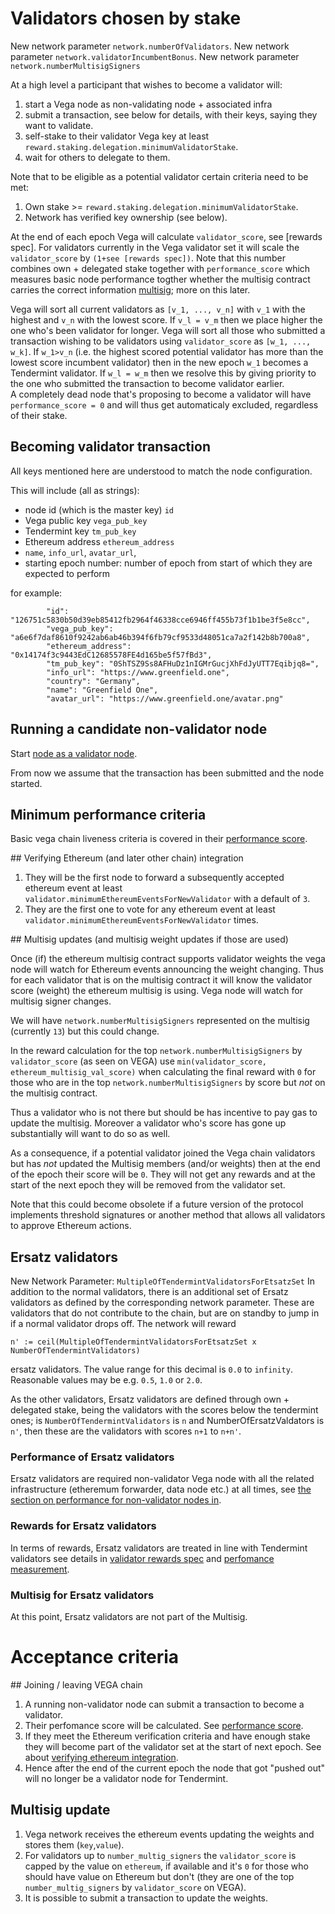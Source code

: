 # Validators chosen by stake

New network parameter `network.numberOfValidators`. 
New network parameter `network.validatorIncumbentBonus`.
New network parameter `network.numberMultisigSigners`

At a high level a participant that wishes to become a validator will:
1) start a Vega node as non-validating node + associated infra 
1) submit a transaction, see below for details, with their keys, saying they want to validate.
1) self-stake to their validator Vega key at least `reward.staking.delegation.minimumValidatorStake`. 
1) wait for others to delegate to them. 

Note that to be eligible as a potential validator certain criteria need to be met: 
1) Own stake >= `reward.staking.delegation.minimumValidatorStake`. 
1) Network has verified key ownership (see below).


At the end of each epoch Vega will calculate `validator_score`, see [rewards spec]. 
For validators currently in the Vega validator set it will scale the `validator_score` by `(1+see [rewards spec])`. 
Note that this number combines own + delegated stake together with `performance_score` which measures basic node performance togther whether the multisig contract carries the correct information [multisig](0030-multisig_control_spec.md); more on this later.

Vega will sort all current validators as `[v_1, ..., v_n]` with `v_1` with the highest and `v_n` with the lowest score. 
If `v_l = v_m` then we place higher the one who's been validator for longer.
Vega will sort all those who submitted a transaction wishing to be validators using `validator_score` as `[w_1, ..., w_k]`. 
If `w_1>v_n` (i.e. the highest scored potential validator has more than the lowest score incumbent validator) then in the new epoch `w_1` becomes a Tendermint validator. If `w_l = w_m` then we resolve this by giving priority to the one who submitted the transaction to become validator earlier.  
A completely dead node that's proposing to become a validator will have `performance_score = 0` and will thus get automaticaly excluded, regardless of their stake.


## Becoming validator transaction 
All keys mentioned here are understood to match the node configuration.

This will include (all as strings):
- node id (which is the master key) `id`
- Vega public key `vega_pub_key` 
- Tendermint key `tm_pub_key`
- Ethereum address `ethereum_address`
- `name`, `info_url`, `avatar_url`, 
- starting epoch number: number of epoch from start of which they are expected to perform

for example:
```
        "id": "126751c5830b50d39eb85412fb2964f46338cce6946ff455b73f1b1be3f5e8cc",
        "vega_pub_key": "a6e6f7daf8610f9242ab6ab46b394f6fb79cf9533d48051ca7a2f142b8b700a8",
        "ethereum_address": "0x14174f3c9443EdC12685578FE4d165be5f57fBd3",
        "tm_pub_key": "0ShTSZ9Ss8AFHuDz1nIGMrGucjXhFdJyUTT7Eqibjq8=",
        "info_url": "https://www.greenfield.one",
        "country": "Germany",
        "name": "Greenfield One",
        "avatar_url": "https://www.greenfield.one/avatar.png"
```

## Running a candidate non-validator node
Start [node as a validator node](https://github.com/vegaprotocol/networks/blob/master/README.md).

From now we assume that the transaction has been submitted and the node started. 

## Minimum performance criteria

Basic vega chain liveness criteria is covered in their [performance score](0064-validator-performance-based-rewards.md). 

## Verifying Ethereum (and later other chain) integration
1) They will be the first node to forward a subsequently accepted ethereum event at least `validator.minimumEthereumEventsForNewValidator` with a default of `3`. 
1) They are the first one to vote for any ethereum event at least `validator.minimumEthereumEventsForNewValidator` times. 

## Multisig updates (and multisig weight updates if those are used)

Once (if) the ethereum multisig contract supports validator weights the vega node will watch for Ethereum events announcing the weight changing. 
Thus for each validator that is on the multisig contract it will know the validator score (weight) the ethereum multisig is using. 
Vega node will watch for multisig signer changes. 

We will have `network.numberMultisigSigners` represented on the multisig (currently `13`) but this could change. 

In the reward calculation for the top `network.numberMultisigSigners` by `validator_score` (as seen on VEGA) use `min(validator_score, ethereum_multisig_val_score)` when calculating the final reward with `0` for those who are in the top `network.numberMultisigSigners` by score but *not* on the multisig contract. 

Thus a validator who is not there but should be has incentive to pay gas to update the multisig. Moreover a validator who's score has gone up substantially will want to do so as well. 

As a consequence, if a potential validator joined the Vega chain validators but has *not* updated the Multisig members (and/or weights) then at the end of the epoch their score will be `0`. 
They will not get any rewards and at the start of the next epoch they will be removed from the validator set. 

Note that this could become obsolete if a future version of the protocol implements threshold signatures or another method that allows all validators to approve Ethereum actions. 


## Ersatz validators
New Network Parameter: `MultipleOfTendermintValidatorsForEtsatzSet`
In addition to the normal validators, there is an additional set of Ersatz validators as defined by
the corresponding network parameter. 
These are validators that do not contribute to the chain, but are on standby to jump in if a normal validator drops off. 
The network will reward 
```
n' := ceil(MultipleOfTendermintValidatorsForEtsatzSet x NumberOfTendermintValidators)
```
ersatz validators. 
The value range for this decimal is `0.0` to `infinity`. 
Reasonable values may be e.g. `0.5`, `1.0` or `2.0`.

As the other validators, Ersatz validators are defined through own + delegated stake, being the validators
with the scores below the tendermint ones; is `NumberOfTendermintValidators` is `n` and NumberOfErsatzValdators is `n'`, 
then these are the validators with scores `n+1` to `n+n'`.


### Performance of Ersatz validators
Ersatz validators are required non-validator Vega node with all the related infrastructure (etheremum forwarder, data node etc.) at all times, see [the section on performance for non-validator nodes in](0064-validator-performance-based-rewards).

### Rewards for Ersatz validators
In terms of rewards, Ersatz validators are treated in line with Tendermint validators see details in [validator rewards spec](0064-validator-performance-based-rewards) and [perfomance measurement](0064-validator-performance-based-rewards).

### Multisig for Ersatz validators
At this point, Ersatz validators are not part of the Multisig.



# Acceptance criteria

## Joining / leaving VEGA chain
1) A running non-validator node can submit a transaction to become a validator. 
2) Their perfomance score will be calculated. See [performance score](0064-validator-performance-based-rewards.md).
3) If they meet the Ethereum verification criteria and have enough stake they will become part of the validator set at the start of next epoch. See about [verifying ethereum integration](#VerifyingEthereum).
4) Hence after the end of the current epoch the node that got "pushed out" will no longer be a validator node for Tendermint. 

## Multisig update
1) Vega network receives the ethereum events updating the weights and stores them (`key`,`value`). 
2) For validators up to `number_multig_signers` the `validator_score` is capped by the value on `ethereum`, if available and it's `0` for those who should have value on Ethereum but don't (they are one of the top `number_multig_signers` by `validator_score` on VEGA). 
3) It is possible to submit a transaction to update the weights. 

